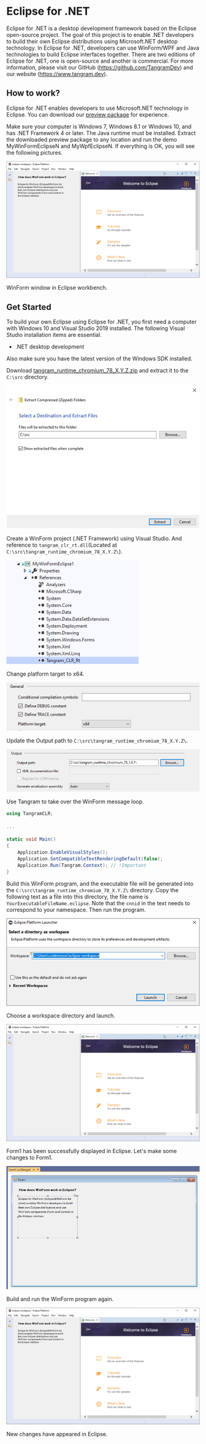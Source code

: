 # Eclipse for .NET
Eclipse for .NET is a desktop development framework based on the Eclipse open-source project. The goal of this project is to enable .NET developers to build their own Eclipse distributions using Microsoft.NET desktop technology. In Eclipse for .NET, developers can use WinForm/WPF and Java technologies to build Eclipse interfaces together. There are two editions of Eclipse for .NET, one is open-source and another is commercial. For more information, please visit our GitHub (https://github.com/TangramDev) and our website (https://www.tangram.dev).

## How to work?
Eclipse for .NET enables developers to use Microsoft.NET technology in Eclipse. You can download our [preview package](https://github.com/TangramDev/tangram_runtime_binaries/releases) for experience.

Make sure your computer is Windows 7, Windows 8.1 or Windows 10, and has .NET Framework 4 or later. The Java runtime must be installed. Extract the downloaded preview package to any location and run the demo MyWinFormEclipseN and MyWpfEclipseN. If everything is OK, you will see the following pictures.

![1576398780645](assets/1576398780645.png)

WinForm window in Eclipse workbench.

## Get Started
To build your own Eclipse using Eclipse for .NET, you first need a computer with Windows 10 and Visual Studio 2019 installed. The following Visual Studio installation items are essential. 

- .NET desktop development

Also make sure you have the latest version of the Windows SDK installed.

Download [tangram_runtime_chromium_78_X.Y.Z.zip](https://github.com/TangramDev/tangram_runtime_binaries/releases) and extract it to the `C:\src` directory.

![1575881041581](assets/1575881041581.png)

Create a WinForm project (.NET Framework) using Visual Studio. And reference to `tangram_clr_rt.dll`(Located at `C:\src\tangram_runtime_chromium_78_X.Y.Z\`).

![1576399228135](assets/1576399228135.png)

Change platform target to x64.

![1576399260280](assets/1576399260280.png)

Update the Output path to `C:\src\tangram_runtime_chromium_78_X.Y.Z\`.

![1576399301700](assets/1576399301700.png)

Use Tangram to take over the WinForm message loop.

```c#
using TangramCLR;

...

static void Main()
{
    Application.EnableVisualStyles();
    Application.SetCompatibleTextRenderingDefault(false);
    Application.Run(Tangram.Context); // !Important
}
```

Build this WinForm program, and the executable file will be generated into the `C:\src\tangram_runtime_chromium_78_X.Y.Z\` directory. Copy the following text as a file into this directory, the file name is `YourExecutableFileName.eclipse`. Note that the `cnnid` in the text needs to correspond to your namespace. Then run the program.

![1576400110625](assets/1576400110625.png)

Choose a workspace directory and launch.

![1576400173749](assets/1576400173749.png)

Form1 has been successfully displayed in Eclipse. Let's make some changes to Form1.

![1576400312399](assets/1576400312399.png)

Build and run the WinForm program again.

![1576400350410](assets/1576400350410.png)

New changes have appeared in Eclipse.
